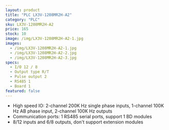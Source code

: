 ```yaml
---
layout: product
title: "PLC LX3V-1208MR2H-A2"
category: "PLC"
sku: LX3V-1208MR2H-A2
price: 165
stock: 10
image: /img/LX3V-1208MR2H-A2-1.jpg
images:
  - /img/LX3V-1208MR2H-A2-1.jpg
  - /img/LX3V-1208MR2H-A2-2.jpg
  - /img/LX3V-1208MR2H-A2-3.jpg
specs:
  - I/O 12 / 8
  - Output type R/T
  - Pulse output 2
  - RS485 1
  - Board 1
featured: false
---
```


 - High speed IO: 2-channel 200K Hz single phase inputs, 1-channel 100K Hz AB phase input, 2-channel 100K Hz outputs
 - Communication ports: 1 RS485 serial ports, support 1 BD modules
 - 8/12 inputs and 6/8 outputs, don't support extension modules
